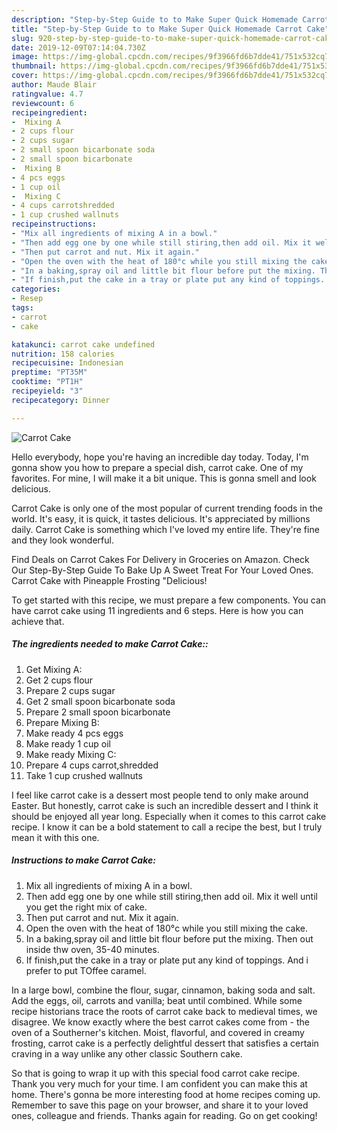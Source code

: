 ```yaml
---
description: "Step-by-Step Guide to to Make Super Quick Homemade Carrot Cake"
title: "Step-by-Step Guide to to Make Super Quick Homemade Carrot Cake"
slug: 920-step-by-step-guide-to-to-make-super-quick-homemade-carrot-cake
date: 2019-12-09T07:14:04.730Z
image: https://img-global.cpcdn.com/recipes/9f3966fd6b7dde41/751x532cq70/carrot-cake-recipe-main-photo.jpg
thumbnail: https://img-global.cpcdn.com/recipes/9f3966fd6b7dde41/751x532cq70/carrot-cake-recipe-main-photo.jpg
cover: https://img-global.cpcdn.com/recipes/9f3966fd6b7dde41/751x532cq70/carrot-cake-recipe-main-photo.jpg
author: Maude Blair
ratingvalue: 4.7
reviewcount: 6
recipeingredient:
-  Mixing A
- 2 cups flour
- 2 cups sugar
- 2 small spoon bicarbonate soda
- 2 small spoon bicarbonate
-  Mixing B
- 4 pcs eggs
- 1 cup oil
-  Mixing C
- 4 cups carrotshredded
- 1 cup crushed wallnuts
recipeinstructions:
- "Mix all ingredients of mixing A in a bowl."
- "Then add egg one by one while still stiring,then add oil. Mix it well until you get the right mix of cake."
- "Then put carrot and nut. Mix it again."
- "Open the oven with the heat of 180°c while you still mixing the cake."
- "In a baking,spray oil and little bit flour before put the mixing. Then out inside thw oven, 35-40 minutes."
- "If finish,put the cake in a tray or plate put any kind of toppings. And i prefer to put TOffee caramel."
categories:
- Resep
tags:
- carrot
- cake

katakunci: carrot cake undefined
nutrition: 158 calories
recipecuisine: Indonesian
preptime: "PT35M"
cooktime: "PT1H"
recipeyield: "3"
recipecategory: Dinner

---
```



![Carrot Cake](https://img-global.cpcdn.com/recipes/9f3966fd6b7dde41/751x532cq70/carrot-cake-recipe-main-photo.jpg)

Hello everybody, hope you're having an incredible day today. Today, I'm gonna show you how to prepare a special dish, carrot cake. One of my favorites. For mine, I will make it a bit unique. This is gonna smell and look delicious.

Carrot Cake is only one of the most popular of current trending foods in the world. It's easy, it is quick, it tastes delicious. It's appreciated by millions daily. Carrot Cake is something which I've loved my entire life. They're fine and they look wonderful.

Find Deals on Carrot Cakes For Delivery in Groceries on Amazon. Check Our Step-By-Step Guide To Bake Up A Sweet Treat For Your Loved Ones. Carrot Cake with Pineapple Frosting &#34;Delicious!


To get started with this recipe, we must prepare a few components. You can have carrot cake using 11 ingredients and 6 steps. Here is how you can achieve that.

##### The ingredients needed to make Carrot Cake::

1. Get  Mixing A:
1. Get 2 cups flour
1. Prepare 2 cups sugar
1. Get 2 small spoon bicarbonate soda
1. Prepare 2 small spoon bicarbonate
1. Prepare  Mixing B:
1. Make ready 4 pcs eggs
1. Make ready 1 cup oil
1. Make ready  Mixing C:
1. Prepare 4 cups carrot,shredded
1. Take 1 cup crushed wallnuts


I feel like carrot cake is a dessert most people tend to only make around Easter. But honestly, carrot cake is such an incredible dessert and I think it should be enjoyed all year long. Especially when it comes to this carrot cake recipe. I know it can be a bold statement to call a recipe the best, but I truly mean it with this one. 

##### Instructions to make Carrot Cake:

1. Mix all ingredients of mixing A in a bowl.
1. Then add egg one by one while still stiring,then add oil. Mix it well until you get the right mix of cake.
1. Then put carrot and nut. Mix it again.
1. Open the oven with the heat of 180°c while you still mixing the cake.
1. In a baking,spray oil and little bit flour before put the mixing. Then out inside thw oven, 35-40 minutes.
1. If finish,put the cake in a tray or plate put any kind of toppings. And i prefer to put TOffee caramel.


In a large bowl, combine the flour, sugar, cinnamon, baking soda and salt. Add the eggs, oil, carrots and vanilla; beat until combined. While some recipe historians trace the roots of carrot cake back to medieval times, we disagree. We know exactly where the best carrot cakes come from - the oven of a Southerner&#39;s kitchen. Moist, flavorful, and covered in creamy frosting, carrot cake is a perfectly delightful dessert that satisfies a certain craving in a way unlike any other classic Southern cake. 

So that is going to wrap it up with this special food carrot cake recipe. Thank you very much for your time. I am confident you can make this at home. There's gonna be more interesting food at home recipes coming up. Remember to save this page on your browser, and share it to your loved ones, colleague and friends. Thanks again for reading. Go on get cooking!
